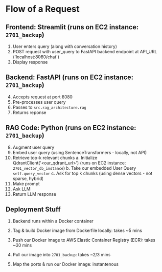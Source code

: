 # Flow of a Request

## Frontend: Streamlit (runs on EC2 instance: `2701_backup`)
1. User enters query (along with conversation history)
2. POST request with user_query to FastAPI backend endpoint at API_URL ('localhost:8080/chat')
3. Display response

## Backend: FastAPI (runs on EC2 instance: `2701_backup`)
4. Accepts request at port 8080
5. Pre-processes user query
6. Passes to `src.rag_architecture.rag`
7. Returns reponse

## RAG Code: Python (runs on EC2 instance: `2701_backup`)
8. Augment user query
9. Embed user query (using SentenceTransformers - locally, not API)
10. Retrieve top-k relevant chunks
    a. Initialize QdrantClient('<our_qdrant_url>') (runs on EC2 instance: `2701_vector_db_instance`)
    b. Take our embedded User Query `self.query_vector`
    c. Ask for top k chunks (using dense vectors - not sparse, hybrid)
11. Make prompt
12. Ask LLM
13. Return LLM response

## Deployment Stuff
1. Backend runs within a Docker container

1. Tag & build Docker image from Dockerfile locally: takes ~5 mins
2. Push our Docker image to AWS Elastic Container Registry (ECR): takes ~30 mins
3. Pull our image into `2701_backup`: takes ~2/3 mins
4. Map the ports & run our Docker image: instantenous